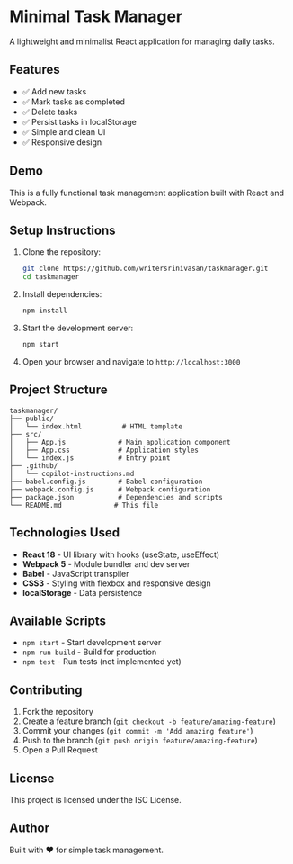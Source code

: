 # Minimal Task Manager

A lightweight and minimalist React application for managing daily tasks.

## Features

- ✅ Add new tasks
- ✅ Mark tasks as completed
- ✅ Delete tasks
- ✅ Persist tasks in localStorage
- ✅ Simple and clean UI
- ✅ Responsive design

## Demo

This is a fully functional task management application built with React and Webpack.

## Setup Instructions

1. Clone the repository:
   ```bash
   git clone https://github.com/writersrinivasan/taskmanager.git
   cd taskmanager
   ```

2. Install dependencies:
   ```bash
   npm install
   ```

3. Start the development server:
   ```bash
   npm start
   ```

4. Open your browser and navigate to `http://localhost:3000`

## Project Structure

```
taskmanager/
├── public/
│   └── index.html          # HTML template
├── src/
│   ├── App.js             # Main application component
│   ├── App.css            # Application styles
│   └── index.js           # Entry point
├── .github/
│   └── copilot-instructions.md
├── babel.config.js        # Babel configuration
├── webpack.config.js      # Webpack configuration
├── package.json           # Dependencies and scripts
└── README.md             # This file
```

## Technologies Used

- **React 18** - UI library with hooks (useState, useEffect)
- **Webpack 5** - Module bundler and dev server
- **Babel** - JavaScript transpiler
- **CSS3** - Styling with flexbox and responsive design
- **localStorage** - Data persistence

## Available Scripts

- `npm start` - Start development server
- `npm run build` - Build for production
- `npm test` - Run tests (not implemented yet)

## Contributing

1. Fork the repository
2. Create a feature branch (`git checkout -b feature/amazing-feature`)
3. Commit your changes (`git commit -m 'Add amazing feature'`)
4. Push to the branch (`git push origin feature/amazing-feature`)
5. Open a Pull Request

## License

This project is licensed under the ISC License.

## Author

Built with ❤️ for simple task management.
